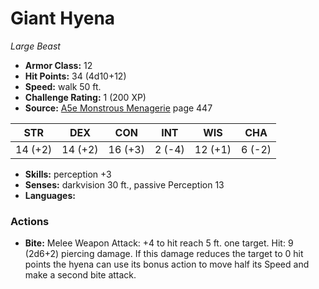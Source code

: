 # Giant Hyena

*Large* *Beast*

- **Armor Class:** 12
- **Hit Points:** 34 (4d10+12)
- **Speed:** walk 50 ft.
- **Challenge Rating:** 1 (200 XP)
- **Source:** [A5e Monstrous Menagerie](https://enpublishingrpg.com/products/level-up-monstrous-menagerie-a5e) page 447

| STR | DEX | CON | INT | WIS | CHA |
| --- | --- | --- | --- | --- | --- |
| 14 (+2) | 14 (+2) | 16 (+3) | 2 (-4) | 12 (+1) | 6 (-2) |

- **Skills:** perception +3
- **Senses:** darkvision 30 ft., passive Perception 13
- **Languages:** 

### Actions

- **Bite:** Melee Weapon Attack: +4 to hit  reach 5 ft.  one target. Hit: 9 (2d6+2) piercing damage. If this damage reduces the target to 0 hit points  the hyena can use its bonus action to move half its Speed and make a second bite attack.


